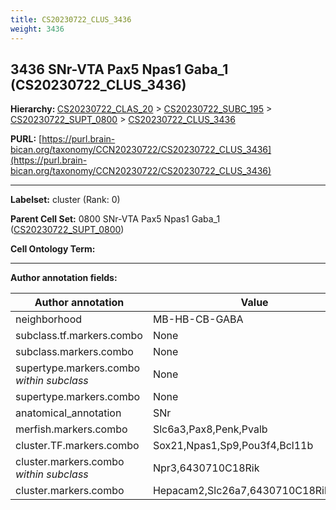 ```yaml
---
title: CS20230722_CLUS_3436
weight: 3436
---
```

## 3436 SNr-VTA Pax5 Npas1 Gaba_1 (CS20230722_CLUS_3436)
<b>Hierarchy: </b>
[CS20230722_CLAS_20](../CS20230722_CLAS_20) >
[CS20230722_SUBC_195](../CS20230722_SUBC_195) >
[CS20230722_SUPT_0800](../CS20230722_SUPT_0800) >
[CS20230722_CLUS_3436](../CS20230722_CLUS_3436)

**PURL:** [https://purl.brain-bican.org/taxonomy/CCN20230722/CS20230722_CLUS_3436](https://purl.brain-bican.org/taxonomy/CCN20230722/CS20230722_CLUS_3436)

---


**Labelset:** cluster (Rank: 0)

**Parent Cell Set:** 0800 SNr-VTA Pax5 Npas1 Gaba_1 ([CS20230722_SUPT_0800](../CS20230722_SUPT_0800))



**Cell Ontology Term:** 

[MARKER GENES.]: #


---

[TRANSFERRED ANNOTATIONS.]: #


[AUTHOR ANNOTATION FIELDS.]: #


**Author annotation fields:**

| Author annotation | Value |
|-------------------|-------|
|neighborhood|MB-HB-CB-GABA|
|subclass.tf.markers.combo|None|
|subclass.markers.combo|None|
|supertype.markers.combo _within subclass_|None|
|supertype.markers.combo|None|
|anatomical_annotation|SNr|
|merfish.markers.combo|Slc6a3,Pax8,Penk,Pvalb|
|cluster.TF.markers.combo|Sox21,Npas1,Sp9,Pou3f4,Bcl11b|
|cluster.markers.combo _within subclass_|Npr3,6430710C18Rik|
|cluster.markers.combo|Hepacam2,Slc26a7,6430710C18Rik,Npr3|
